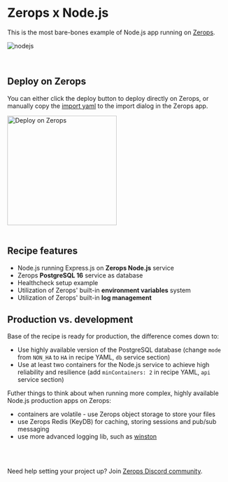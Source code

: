 # Zerops x Node.js
This is the most bare-bones example of Node.js app running on [Zerops](https://zerops.io).

![nodejs](https://github.com/zeropsio/recipe-shared-assets/blob/main/covers/cover-nodejs.png)

<br />

## Deploy on Zerops
You can either click the deploy button to deploy directly on Zerops, or manually copy the [import yaml](https://github.com/zeropsio/recipe-nodejs/blob/main/zerops-project-import.yml) to the import dialog in the Zerops app.

<a href="https://app.zerops.io/recipe/nodejs">
    <img width="250" alt="Deploy on Zerops" src="https://github.com/zeropsio/recipe-shared-assets/blob/main/deploy-button/deploy-button.png">
</a>

<br/>
<br/>

## Recipe features
- Node.js running Express.js on **Zerops Node.js** service
- Zerops **PostgreSQL 16** service as database
- Healthcheck setup example
- Utilization of Zerops' built-in **environment variables** system
- Utilization of Zerops' built-in **log management**

## Production vs. development
Base of the recipe is ready for production, the difference comes down to:

- Use highly available version of the PostgreSQL database (change `mode` from `NON_HA` to `HA` in recipe YAML, `db` service section)
- Use at least two containers for the Node.js service to achieve high reliability and resilience (add `minContainers: 2` in recipe YAML, `api` service section)

Futher things to think about when running more complex, highly available Node.js production apps on Zerops:
- containers are volatile - use Zerops object storage to store your files
- use Zerops Redis (KeyDB) for caching, storing sessions and pub/sub messaging
- use more advanced logging lib, such as [winston](https://github.com/winstonjs/winston)

<br/>
<br/>

Need help setting your project up? Join [Zerops Discord community](https://discord.com/invite/WDvCZ54).
